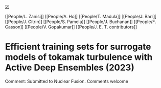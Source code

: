 [🇿](zotero://select/groups/5372906/items/4NHK4X6Q)

[[People/L. Zanisi]] [[People/A. Ho]] [[People/T. Madula]] [[People/J. Barr]] [[People/J. Citrin]] [[People/S. Pamela]] [[People/J. Buchanan]] [[People/F. Casson]] [[People/V. Gopakumar]] [[People/J. E. T. contributors]] 
# Efficient training sets for surrogate models of tokamak turbulence with Active Deep Ensembles (2023)

Comment: Submitted to Nuclear Fusion. Comments welcome

